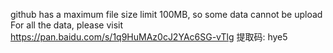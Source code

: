 github has a maximum file size limit 100MB, so some data cannot be upload
For all the data, please visit 
https://pan.baidu.com/s/1q9HuMAz0cJ2YAc6SG-vTlg 提取码: hye5
